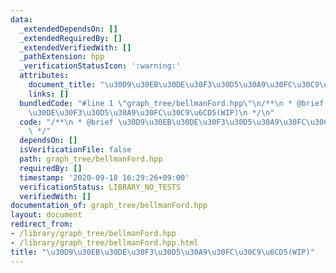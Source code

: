 ```yaml
---
data:
  _extendedDependsOn: []
  _extendedRequiredBy: []
  _extendedVerifiedWith: []
  _pathExtension: hpp
  _verificationStatusIcon: ':warning:'
  attributes:
    document_title: "\u30D9\u30EB\u30DE\u30F3\u30D5\u30A9\u30FC\u30C9\u6CD5(WIP)"
    links: []
  bundledCode: "#line 1 \"graph_tree/bellmanFord.hpp\"\n/**\n * @brief \u30D9\u30EB\
    \u30DE\u30F3\u30D5\u30A9\u30FC\u30C9\u6CD5(WIP)\n */\n"
  code: "/**\n * @brief \u30D9\u30EB\u30DE\u30F3\u30D5\u30A9\u30FC\u30C9\u6CD5(WIP)\n\
    \ */"
  dependsOn: []
  isVerificationFile: false
  path: graph_tree/bellmanFord.hpp
  requiredBy: []
  timestamp: '2020-09-18 16:29:26+09:00'
  verificationStatus: LIBRARY_NO_TESTS
  verifiedWith: []
documentation_of: graph_tree/bellmanFord.hpp
layout: document
redirect_from:
- /library/graph_tree/bellmanFord.hpp
- /library/graph_tree/bellmanFord.hpp.html
title: "\u30D9\u30EB\u30DE\u30F3\u30D5\u30A9\u30FC\u30C9\u6CD5(WIP)"
---
```

